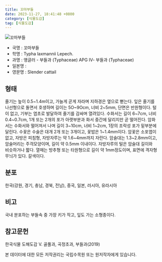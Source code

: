 ```yaml
---
title: 꼬마부들
date: 2023-11-27, 18:41:48 +0800
category: [식물도감]
tag: [식물도감]
---
```




![꼬마부들](http://www.nature.go.kr/fileUpload/plants/basic/Typhaceae/Typha/30067/1_th2.JPG)
- 국명 : 꼬마부들
- 학명 : Typha laxmannii Lepech.
- 과명 : 앵글러 - 부들과 (Typhaceae) APG Ⅳ- 부들과 (Typhaceae)
- 일본명 : 
- 영문명 : Slender cattail


## 형태
줄기는 높이 0.5~1.4m이고, 가늘게 곧게 자라며 지하경은 옆으로 뻗는다. 잎은 줄기를 나선형으로 돌면서 호생하며 길이는 5O~9Ocm, 너비 2~5mm, 단면은 반원형이다. 털이 없고, 기부는 엽초로 발달하여 줄기를 감싸며 열려있다. 수화서는 길이 6~7cm, 너비 0.4~0.7cm, 1개 또는 2개의 포가 아랫부분과 화서 중간에 달리지만 곧 떨어진다. 암화서는 수화서와 떨어져서 나며 길이 3~10cm, 너비 1~2cm, 1장의 조락성 포가 밑부분에 달린다. 수꽃은 수술은 대개 2개 또는 3개이고, 꽃밥은 1~1.4mm이다. 암꽃은 소포엽이 없고, 자방은 피침형, 자방자루는 약 1.6~4mm까지 자란다. 암술대는 1.3~2.8mm이고, 암술머리는 주걱모양이며, 길이 약 0.5mm 이내이다. 자방자루의 털은 암술대 길이와 비슷하거나 짧다. 열매는 방추형 또는 타원형으로 길이 약 1mm정도이며, 표면에 격자형 무늬가 있다. 갈색이다.
## 분포
한국(강원, 경기, 충남, 경북, 전남), 중국, 일본, 러시아, 유라시아
## 비고
국내 분포하는 부들속 중 가장 키가 작고, 잎도 가는 소형종이다.
## 참고문헌
한국식물 도해도감 Ⅴ. 골풀과, 곡정초과, 부들과(2019)






본 데이터에 대한 모든 저작권리는 국립수목원 또는 원저작자에게 있습니다.
